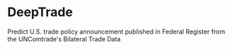 # DeepTrade
Predict U.S. trade policy announcement published in Federal Register from the UNComtrade's Bilateral Trade Data
